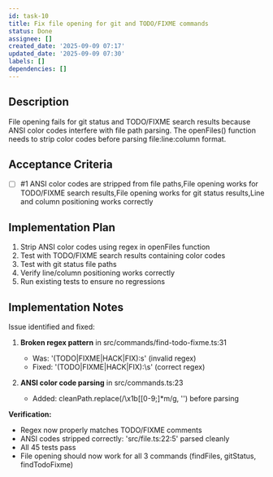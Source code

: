 ```yaml
---
id: task-10
title: Fix file opening for git and TODO/FIXME commands
status: Done
assignee: []
created_date: '2025-09-09 07:17'
updated_date: '2025-09-09 07:30'
labels: []
dependencies: []
---
```


## Description

File opening fails for git status and TODO/FIXME search results because ANSI color codes interfere with file path parsing. The openFiles() function needs to strip color codes before parsing file:line:column format.

## Acceptance Criteria
<!-- AC:BEGIN -->
- [ ] #1 ANSI color codes are stripped from file paths,File opening works for TODO/FIXME search results,File opening works for git status results,Line and column positioning works correctly
<!-- AC:END -->


## Implementation Plan

1. Strip ANSI color codes using regex in openFiles function
2. Test with TODO/FIXME search results containing color codes
3. Test with git status file paths
4. Verify line/column positioning works correctly
5. Run existing tests to ensure no regressions


## Implementation Notes

Issue identified and fixed:

1. **Broken regex pattern** in src/commands/find-todo-fixme.ts:31
   - Was: '(TODO|FIXME|HACK|FIX):s' (invalid regex)  
   - Fixed: '(TODO|FIXME|HACK|FIX):\\s' (correct regex)
   
2. **ANSI color code parsing** in src/commands.ts:23
   - Added: cleanPath.replace(/\x1b\[[0-9;]*m/g, '') before parsing
   
**Verification:**
- Regex now properly matches TODO/FIXME comments
- ANSI codes stripped correctly: 'src/file.ts:22:5' parsed cleanly  
- All 45 tests pass
- File opening should now work for all 3 commands (findFiles, gitStatus, findTodoFixme)
